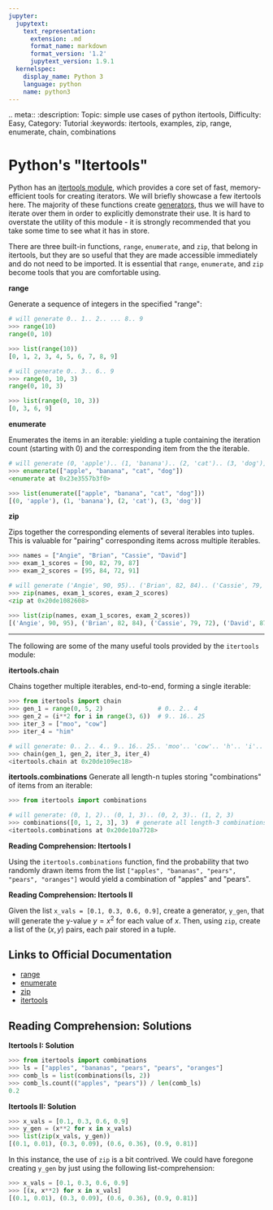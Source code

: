 ```yaml
---
jupyter:
  jupytext:
    text_representation:
      extension: .md
      format_name: markdown
      format_version: '1.2'
      jupytext_version: 1.9.1
  kernelspec:
    display_name: Python 3
    language: python
    name: python3
---
```


<!-- #raw raw_mimetype="text/restructuredtext" -->
.. meta::
   :description: Topic: simple use cases of python itertools, Difficulty: Easy, Category: Tutorial
   :keywords: itertools, examples, zip, range, enumerate, chain, combinations
<!-- #endraw -->

<!-- #region -->
# Python's "Itertools"
Python has an [itertools module](https://docs.python.org/3/library/itertools.html), which provides a core set of fast, memory-efficient tools for creating iterators. We will briefly showcase a few itertools here. The majority of these functions create [generators](https://www.pythonlikeyoumeanit.com/Module2_EssentialsOfPython/Generators_and_Comprehensions.html), thus we will have to iterate over them in order to explicitly demonstrate their use. It is hard to overstate the utility of this module - it is strongly recommended that you take some time to see what it has in store.

There are three built-in functions, `range`, `enumerate`, and `zip`, that belong in itertools, but they are so useful that they are made accessible immediately and do not need to be imported. It is essential that `range`, `enumerate`, and `zip` become tools that you are comfortable using.

**range**

Generate a sequence of integers in the specified "range":
```python
# will generate 0.. 1.. 2.. ... 8.. 9
>>> range(10)
range(0, 10)

>>> list(range(10))
[0, 1, 2, 3, 4, 5, 6, 7, 8, 9]

# will generate 0.. 3.. 6.. 9
>>> range(0, 10, 3)
range(0, 10, 3)

>>> list(range(0, 10, 3))
[0, 3, 6, 9]
```

**enumerate**

Enumerates the items in an iterable: yielding a tuple containing the iteration count (starting with 0) and the corresponding item from the the iterable.
```python
# will generate (0, 'apple').. (1, 'banana').. (2, 'cat').. (3, 'dog')]
>>> enumerate(["apple", "banana", "cat", "dog"])
<enumerate at 0x23e3557b3f0>

>>> list(enumerate(["apple", "banana", "cat", "dog"]))
[(0, 'apple'), (1, 'banana'), (2, 'cat'), (3, 'dog')]
```

**zip**

Zips together the corresponding elements of several iterables into tuples. This is valuable for "pairing" corresponding items across multiple iterables. 
```python
>>> names = ["Angie", "Brian", "Cassie", "David"]
>>> exam_1_scores = [90, 82, 79, 87]
>>> exam_2_scores = [95, 84, 72, 91]

# will generate ('Angie', 90, 95).. ('Brian', 82, 84).. ('Cassie', 79, 72).. ('David', 87, 91)]
>>> zip(names, exam_1_scores, exam_2_scores)
<zip at 0x20de1082608>

>>> list(zip(names, exam_1_scores, exam_2_scores))
[('Angie', 90, 95), ('Brian', 82, 84), ('Cassie', 79, 72), ('David', 87, 91)]
```
***
The following are some of the many useful tools provided by the `itertools` module:

**itertools.chain**

Chains together multiple iterables, end-to-end, forming a single iterable:
```python
>>> from itertools import chain
>>> gen_1 = range(0, 5, 2)               # 0.. 2.. 4
>>> gen_2 = (i**2 for i in range(3, 6))  # 9.. 16.. 25 
>>> iter_3 = ["moo", "cow"]
>>> iter_4 = "him"

# will generate: 0.. 2.. 4.. 9.. 16.. 25.. 'moo'.. 'cow'.. 'h'.. 'i'.. 'm'
>>> chain(gen_1, gen_2, iter_3, iter_4)
<itertools.chain at 0x20de109ec18>
```

**itertools.combinations**
Generate all length-n tuples storing "combinations" of items from an iterable:
```python
>>> from itertools import combinations

# will generate: (0, 1, 2).. (0, 1, 3).. (0, 2, 3).. (1, 2, 3)
>>> combinations([0, 1, 2, 3], 3)  # generate all length-3 combinations from [0, 1, 2, 3]
<itertools.combinations at 0x20de10a7728>
```
<!-- #endregion -->

<div class="alert alert-info">

**Reading Comprehension: Itertools I**

Using the `itertools.combinations` function, find the probability that two randomly drawn items from the list `["apples", "bananas", "pears", "pears", "oranges"]` would yield a combination of "apples" and "pears".

</div>


<div class="alert alert-info">

**Reading Comprehension: Itertools II**

Given the list `x_vals = [0.1, 0.3, 0.6, 0.9]`, create a generator, `y_gen`, that will generate the y-value $y = x^2$ for each value of $x$. Then, using `zip`, create a list of the $(x, y)$ pairs, each pair stored in a tuple.

</div>


## Links to Official Documentation

- [range](https://docs.python.org/3/library/stdtypes.html#typesseq-range)
- [enumerate](https://docs.python.org/3/library/functions.html#enumerate)
- [zip](https://docs.python.org/3/library/functions.html#zip)
- [itertools](https://docs.python.org/3/library/itertools.html)

<!-- #region -->
## Reading Comprehension: Solutions

**Itertools I: Solution**

```python
>>> from itertools import combinations
>>> ls = ["apples", "bananas", "pears", "pears", "oranges"]
>>> comb_ls = list(combinations(ls, 2))
>>> comb_ls.count(("apples", "pears")) / len(comb_ls)
0.2
```

<!-- #endregion -->

<!-- #region -->
**Itertools II: Solution**

```python
>>> x_vals = [0.1, 0.3, 0.6, 0.9]
>>> y_gen = (x**2 for x in x_vals)
>>> list(zip(x_vals, y_gen))
[(0.1, 0.01), (0.3, 0.09), (0.6, 0.36), (0.9, 0.81)]
```

In this instance, the use of `zip` is a bit contrived. We could have foregone creating `y_gen` by just using the following list-comprehension:
```python
>>> x_vals = [0.1, 0.3, 0.6, 0.9]
>>> [(x, x**2) for x in x_vals]
[(0.1, 0.01), (0.3, 0.09), (0.6, 0.36), (0.9, 0.81)]
```
<!-- #endregion -->
